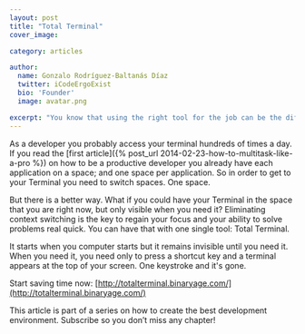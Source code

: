 ```yaml
---
layout: post
title: "Total Terminal"
cover_image:

category: articles

author:
  name: Gonzalo Rodríguez-Baltanás Díaz
  twitter: iCodeErgoExist
  bio: 'Founder'
  image: avatar.png

excerpt: "You know that using the right tool for the job can be the difference between spending 10 minutes or a complete hour to finish the same task. This article is the first one on a series on how to set up the best ruby development environment"
---
```


As a developer you probably access your terminal hundreds of times a day. If you read the [first article]({% post_url 2014-02-23-how-to-multitask-like-a-pro %}) on how to be a productive developer you already have each application on a space; and one space per application. So in order to get to your Terminal you need to switch spaces. One space.

But there is a better way. What if you could have your Terminal in the space that you are right now, but only visible when you need it? Eliminating context switching is the key to regain your focus and your ability to solve problems real quick. You can have that with one single tool: Total Terminal.

It starts when you computer starts but it remains invisible until you need it. When you need it, you need only to press a shortcut key and a terminal appears at the top of your screen. One keystroke and it's gone.

Start saving time now: [http://totalterminal.binaryage.com/](http://totalterminal.binaryage.com/)

This article is part of a series on how to create the best development environment. Subscribe so you don’t miss any chapter!